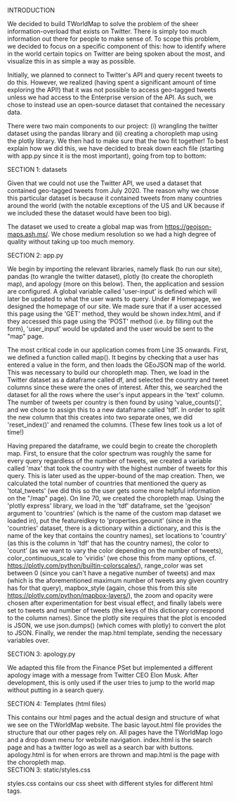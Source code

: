 INTRODUCTION

We decided to build TWorldMap to solve the problem of the sheer information-overload that exists on Twitter. There is simply too much information out there for people to make sense of. To scope this problem, we decided to focus on a specific component of this: how to identify where in the world certain topics on Twitter are being spoken about the most, and visualize this in as simple a way as possible. 

Initially, we planned to connect to Twitter's API and query recent tweets to do this. However, we realized (having spent a significant amount of time exploring the API!) that it was not possible to access geo-tagged tweets unless we had access to the Enterprise version of the API. As such, we chose to instead use an open-source dataset that contained the necessary data. 

There were two main components to our project: (i) wrangling the twitter dataset using the pandas library and (ii) creating a choropleth map using the plotly library. We then had to make sure that the two fit together! To best explain how we did this, we have decided to break down each file (starting with app.py since it is the most important), going from top to bottom:

SECTION 1: datasets

Given that we could not use the Twitter API, we used a dataset that contained geo-tagged tweets from July 2020. The reason why we chose this particular dataset is because it contained tweets from many countries around the world (with the notable exceptions of the US and UK because if we included these the dataset would have been too big). 

The dataset we used to create a global map was from https://geojson-maps.ash.ms/. We chose medium resolution so we had a high degree of quality without taking up too much memory. 

SECTION 2: app.py

We begin by importing the relevant libraries, namely flask (to run our site), pandas (to wrangle the twitter dataset), plotly (to create the choropleth map), and apology (more on this below). Then, the application and session are configured. A global variable called 'user-input' is defined which will later be updated to what the user wants to query. Under # Homepage, we designed the homepage of our site. We made sure that if a user accessed this page using the 'GET' method, they would be shown index.html, and if they accessed this page using the 'POST' method (i.e. by filling out the form), 'user_input' would be updated and the user would be sent to the "map" page. 

The most critical code in our application comes from Line 35 onwards. First, we defined a function called map(). It begins by checking that a user has entered a value in the form, and then loads the GEoJSON map of the world. This was necessary to build our choropleth map. Then, we load in the Twitter dataset as a dataframe called df, and selected the country and tweet columns since these were the ones of interest. After this, we searched the dataset for all the rows where the user's input appears in the 'text' column. The number of tweets per country is then found by using 'value_counts()', and we chose to assign this to a new dataframe called 'tdf'. In order to split the new column that this creates into two separate ones, we  did 'reset_index()' and renamed the columns. (These few lines took us a lot of time!) 

Having prepared the dataframe, we could begin to create the choropleth map. First, to ensure that the color spectrum was roughly the same for every query regardless of the number of tweets, we created a variable called 'max' that took the country with the highest number of tweets for this query. This is later used as the upper-bound of the map creation. Then, we calculated the total number of countries that mentioned the query as 'total_tweets' (we did this so the user gets some more helpful information on the "/map" page). On line 70, we created the choropleth map. Using the 'plotly express' library, we load in the 'tdf' dataframe, set the 'geojson' argument to 'countries' (which is the name of the custom map dataset we loaded in), put the featureidkey to 'properties.geounit' (since in the 'countries' dataset, there is a dictionary within a dictionary, and this is the name of the key that contains the country names), set locations to 'country' (as this is the column in 'tdf' that has the country names), the color to 'count' (as we want to vary the color depending on the number of tweets), color_continuous_scale to 'viridis' (we chose this from many options, cf. https://plotly.com/python/builtin-colorscales/), range_color was set between 0 (since you can't have a negative number of tweets) and max (which is the aforementioned maximum number of tweets any given country has for that query), mapbox_style (again, chose this from this site https://plotly.com/python/mapbox-layers/), the zoom and opacity were chosen after experimentation for best visual effect, and finally labels were set to tweets and number of tweets (the keys of this dictionary correspond to the column names). Since the plotly site requires that the plot is encoded is JSON, we use json.dumps() (which comes with plotly) to convert the plot to JSON. Finally, we render the map.html template, sending the necessary variables over. 

SECTION 3: apology.py

We adapted this file from the Finance PSet but implemented a different apology image with a message from Twitter CEO Elon Musk. After development, this is only used if the user tries to jump to the world map without putting in a search query. 

SECTION 4: Templates (html files)

This contains our html pages and the actual design and structure of what we see on the TWorldMap website. The basic layout.html file provides the structure that our other pages rely on. All pages have the TWorldMap logo and a drop down menu for website navigation. index.html is the search page and has a twitter logo as well as a search bar with buttons. apology.html is for when errors are thrown and map.html is the page with the choropleth map.  
SECTION 3: static/styles.css

styles.css contains our css sheet with different styles for different html tags.
